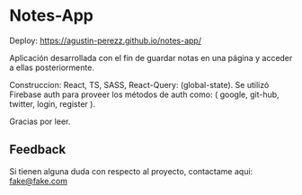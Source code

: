 
# Notes-App

Deploy: https://agustin-perezz.github.io/notes-app/

Aplicación desarrollada con el fin de guardar notas en una página y acceder a ellas posteriormente.

Construccion: React, TS, SASS, React-Query: (global-state). Se utilizó Firebase auth para proveer los métodos de auth como: ( google, git-hub, twitter, login, register ).

Gracias por leer.
## Feedback

Si tienen alguna duda con respecto al proyecto, contactame aqui: fake@fake.com


